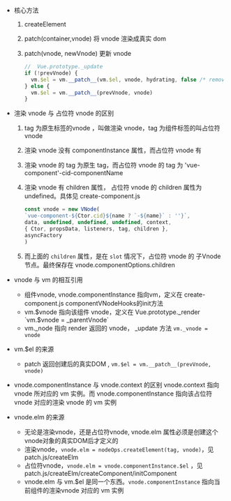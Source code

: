 - 核心方法
    1. createElement
    2. patch(container,vnode) 将 vnode 渲染成真实 dom
    3. patch(vnode, newVnode) 更新 vnode
        
        ````js
        //  Vue.prototype._update
        if (!prevVnode) {
          vm.$el = vm.__patch__(vm.$el, vnode, hydrating, false /* removeOnly */)
        } else {
          vm.$el = vm.__patch__(prevVnode, vnode)
        }
        ````

- 渲染 vnode 与 占位符 vnode 的区别
    1. tag 为原生标签的vnode ，叫做渲染 vnode，tag 为组件标签的叫占位符 vnode 
    1. 渲染 vnode 没有 componentInstance 属性，而占位符 vnode 有
    1. 渲染 vnode 的 tag 为原生 tag，而占位符 vnode 的 tag 为 'vue-component'-cid-componentName
    1. 渲染 vnode 有 children 属性， 占位符 vnode 的 children 属性为 undefined。具体见 create-component.js
    
        ````js
        const vnode = new VNode(
        `vue-component-${Ctor.cid}${name ? `-${name}` : ''}`,
        data, undefined, undefined, undefined, context,
        { Ctor, propsData, listeners, tag, children },
        asyncFactory
        )
        ````
    1. 而上面的 `children` 属性，是在 `slot` 情况下，占位符 vnode 的 子Vnode 节点。最终保存在 vnode.componentOptions.children

- vnode 与 vm 的相互引用 
    - 组件vnode, vnode.componentInstance 指向vm，定义在 create-component.js componentVNodeHooks的init方法
    - vm.$vnode 指向该组件 vnode，定义在 Vue.prototype._render `vm.$vnode = _parentVnode`
    - vm._node 指向 render 返回的 vnode， _update 方法 `vm._vnode = vnode`

- vm.$el 的来源
    - patch 返回创建后的真实DOM , `vm.$el = vm.__patch__(prevVnode, vnode)` 

- vnode.componentInstance 与 vnode.context 的区别
vnode.context 指向 vnode 所对应的 vm 实例。而 vnode.componentInstance 指向该占位符 vnode 对应的渲染 vnode 的 vm 实例
   
- vnode.elm 的来源
    - 无论是渲染vnode，还是占位符vnode, vnode.elm 属性必须是创建这个vnode对象的真实DOM后才定义的
    - 渲染vnode，`vnode.elm = nodeOps.createElement(tag, vnode)`，见 patch.js/createElm
    - 占位符vnode，`vnode.elm = vnode.componentInstance.$el` ，见 patch.js/createElm/createComponent/initComponent
    - vnode.elm 与 vm.$el 是同一个东西。`vnode.componentInstance` 指向当前组件的渲染vnode 对应的 vm 实例
